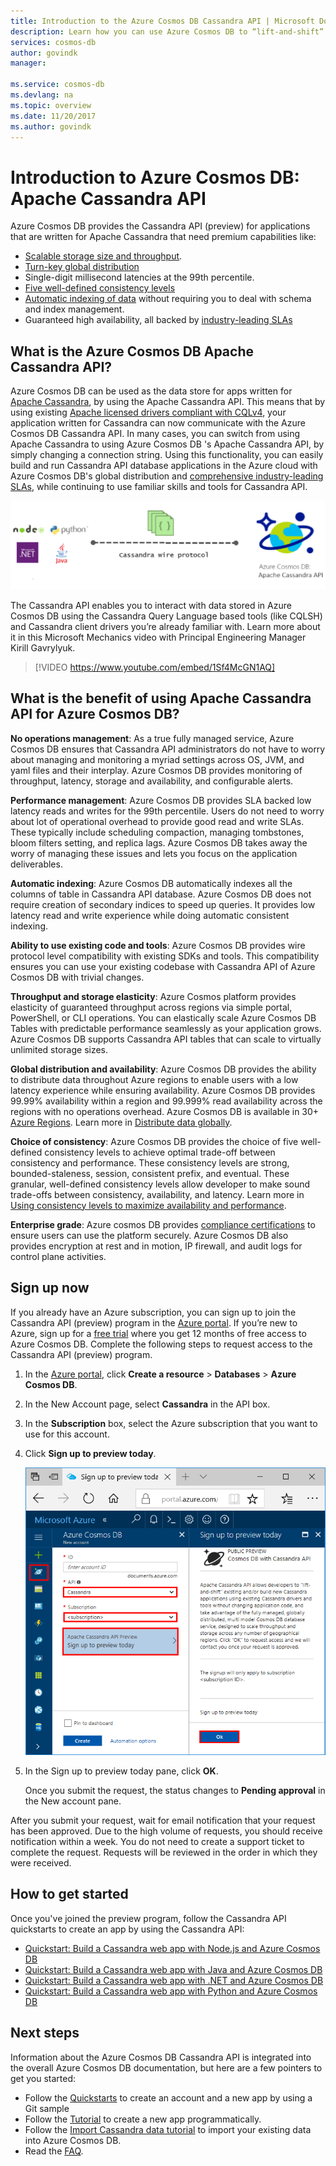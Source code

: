 ```yaml
---
title: Introduction to the Azure Cosmos DB Cassandra API | Microsoft Docs
description: Learn how you can use Azure Cosmos DB to “lift-and-shift” existing applications and build new applications using Cassandra API using the Cassandra drivers and CQL you're already familar with. 
services: cosmos-db
author: govindk
manager: 

ms.service: cosmos-db
ms.devlang: na
ms.topic: overview
ms.date: 11/20/2017
ms.author: govindk
---
```


# Introduction to Azure Cosmos DB: Apache Cassandra API

Azure Cosmos DB provides the Cassandra API (preview) for applications that are written for Apache Cassandra that need premium capabilities like:

* [Scalable storage size and throughput](partition-data.md).
* [Turn-key global distribution](distribute-data-globally.md)
* Single-digit millisecond latencies at the 99th percentile.
* [Five well-defined consistency levels](consistency-levels.md)
* [Automatic indexing of data](http://www.vldb.org/pvldb/vol8/p1668-shukla.pdf) without requiring you to deal with schema and index management. 
* Guaranteed high availability, all backed by [industry-leading SLAs](https://azure.microsoft.com/support/legal/sla/cosmos-db/)

## What is the Azure Cosmos DB Apache Cassandra API?

Azure Cosmos DB can be used as the data store for apps written for [Apache Cassandra](https://cassandra.apache.org/), by using the Apache Cassandra API. This means that by using existing [Apache licensed drivers compliant with CQLv4](https://cassandra.apache.org/doc/latest/getting_started/drivers.html?highlight=driver), your application written for Cassandra can now communicate with the Azure Cosmos DB Cassandra API. In many cases, you can switch from using Apache Cassandra to using Azure Cosmos DB 's Apache Cassandra API, by simply changing a connection string. Using this functionality, you can easily build and run Cassandra API database applications in the Azure cloud with Azure Cosmos DB's global distribution and [comprehensive industry-leading SLAs](https://azure.microsoft.com/support/legal/sla/cosmos-db), while continuing to use familiar skills and tools for Cassandra API.

![Azure Cosmos DB Cassandra API](./media/cassandra-introduction/cosmosdb-cassandra.png)

The Cassandra API enables you to interact with data stored in Azure Cosmos DB using the Cassandra Query Language based tools (like CQLSH) and Cassandra client drivers you’re already familiar with. Learn more about it in this Microsoft Mechanics video with Principal Engineering Manager Kirill Gavrylyuk.

> [!VIDEO https://www.youtube.com/embed/1Sf4McGN1AQ]
>

## What is the benefit of using Apache Cassandra API for Azure Cosmos DB?

**No operations management**: As a true fully managed service, Azure Cosmos DB ensures that Cassandra API administrators do not have to worry about managing and monitoring a myriad settings across OS, JVM, and yaml files and their interplay. Azure Cosmos DB provides monitoring of throughput, latency, storage and availability, and configurable alerts. 

**Performance management**: Azure Cosmos DB provides SLA backed low latency reads and writes for the 99th percentile. Users do not need to worry about lot of operational overhead to provide good read and write SLAs. These typically include scheduling compaction, managing tombstones, bloom filters setting, and replica lags. Azure Cosmos DB takes away the worry of managing these issues and lets you focus on the application deliverables.

**Automatic indexing**: Azure Cosmos DB automatically indexes all the columns of table in Cassandra API database. Azure Cosmos DB  does not require creation of secondary indices to speed up queries. It provides low latency read and write experience while doing automatic consistent indexing. 

**Ability to use existing code and tools**: Azure Cosmos DB provides wire protocol level compatibility with existing SDKs and tools. This compatibility ensures you can use your existing codebase with Cassandra API of Azure Cosmos DB with trivial changes.

**Throughput and storage elasticity**: Azure Cosmos platform provides elasticity of guaranteed throughput across regions via simple portal, PowerShell, or CLI operations. You can elastically scale Azure Cosmos DB Tables with predictable performance seamlessly as your application grows. Azure Cosmos DB supports Cassandra API tables that can scale to virtually unlimited storage sizes. 

**Global distribution and availability**: Azure Cosmos DB provides the ability to distribute data throughout Azure regions to enable  users with a low latency experience while ensuring availability. Azure Cosmos DB provides 99.99% availability within a region and 99.999% read availability across the regions with no operations overhead. Azure Cosmos DB is available in 30+ [Azure Regions](https://azure.microsoft.com/regions/services/). Learn more in [Distribute data globally](distribute-data-globally.md). 

**Choice of consistency**: Azure Cosmos DB provides the choice of five well-defined consistency levels to achieve optimal trade-off between consistency and performance. These consistency levels are strong, bounded-staleness, session, consistent prefix, and eventual. These granular, well-defined consistency levels allow developer to make sound trade-offs between consistency, availability, and latency. Learn more in [Using consistency levels to maximize availability and performance](consistency-levels.md). 

**Enterprise grade**: Azure cosmos DB provides [compliance certifications](https://www.microsoft.com/trustcenter) to ensure users can use the platform securely. Azure Cosmos DB also provides encryption at rest and in motion, IP firewall, and audit logs for control plane activities.  

<a id="sign-up-now"></a>
## Sign up now 

If you already have an Azure subscription, you can sign up to join the Cassandra API (preview) program in the [Azure portal](https://aka.ms/cosmosdb-cassandra-signup).  If you’re new to Azure, sign up for a [free trial](https://azure.microsoft.com/free) where you get 12 months of free access to Azure Cosmos DB. Complete the following steps to request access to the Cassandra API (preview) program.

1. In the [Azure portal](https://portal.azure.com), click **Create a resource** > **Databases** > **Azure Cosmos DB**. 

2. In the New Account page, select **Cassandra** in the API box. 

3. In the **Subscription** box, select the Azure subscription that you want to use for this account.

4. Click **Sign up to preview today**.

    ![Azure Cosmos DB Cassandra API](./media/cassandra-introduction/cassandra-sign-up.png)

3. In the Sign up to preview today pane, click **OK**. 

    Once you submit the request, the status changes to **Pending approval** in the New account pane. 

After you submit your request, wait for email notification that your request has been approved. Due to the high volume of requests, you should receive notification within a week. You do not need to create a support ticket to complete the request. Requests will be reviewed in the order in which they were received. 

## How to get started
Once you've joined the preview program, follow the Cassandra API quickstarts to create an app by using the Cassandra API:

* [Quickstart: Build a Cassandra web app with Node.js and Azure Cosmos DB](create-cassandra-nodejs.md)
* [Quickstart: Build a Cassandra web app with Java and Azure Cosmos DB](create-cassandra-java.md)
* [Quickstart: Build a Cassandra web app with .NET and Azure Cosmos DB](create-cassandra-dotnet.md)
* [Quickstart: Build a Cassandra web app with Python and Azure Cosmos DB](create-cassandra-python.md)

## Next steps

Information about the Azure Cosmos DB Cassandra API is integrated into the overall Azure Cosmos DB documentation, but here are a few pointers to get you started:

* Follow the [Quickstarts](create-cassandra-nodejs.md) to create an account and a new app by using a Git sample
* Follow the [Tutorial](tutorial-develop-cassandra-java.md) to create a new app programmatically.
* Follow the [Import Cassandra data tutorial](cassandra-import-data.md) to import your existing data into Azure Cosmos DB.
* Read the [FAQ](faq.md#cassandra).
